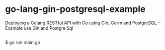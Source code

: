 # go-lang-gin-postgresql-example
Deploying a Golang RESTful API with Go using Gin, Gorm and PostgreSQL - Example use Gin and Postgre Sql

##
$ go run main.go